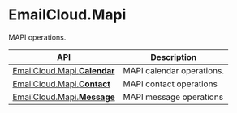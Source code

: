 # EmailCloud.Mapi
MAPI operations.             

API | Description
--- | -----------
[EmailCloud.Mapi.**Calendar**](MapiCalendarApi_list.md) | MAPI calendar operations.             
[EmailCloud.Mapi.**Contact**](MapiContactApi_list.md) | MAPI contact operations             
[EmailCloud.Mapi.**Message**](MapiMessageApi_list.md) | MAPI message operations             
